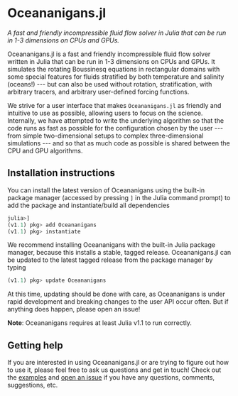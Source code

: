 # Oceananigans.jl
*A fast and friendly incompressible fluid flow solver in Julia that can be run in 1-3 dimensions on CPUs and GPUs.*

Oceananigans.jl is a fast and friendly incompressible fluid flow solver written in Julia that can be run in 1-3
dimensions on CPUs and GPUs. It simulates the rotating Boussinesq equations in rectangular domains with some 
special features for fluids stratified by both temperature and salinity (oceans!) --- but can also be used without
rotation, stratification, with arbitrary tracers, and arbitrary user-defined forcing functions.

We strive for a user interface that makes `Oceananigans.jl` as friendly and intuitive to use as possible, 
allowing users to focus on the science. Internally, we have attempted to write the underlying algorithm
so that the code runs as fast as possible for the configuration chosen by the user --- from simple
two-dimensional setups to complex three-dimensional simulations --- and so that as much code
as possible is shared between the CPU and GPU algorithms.

## Installation instructions
You can install the latest version of Oceananigans using the built-in package manager (accessed by pressing `]` in the
Julia command prompt) to add the package and instantiate/build all dependencies
```julia
julia>]
(v1.1) pkg> add Oceananigans
(v1.1) pkg> instantiate
```
We recommend installing Oceananigans with the built-in Julia package manager, because this installs a stable, tagged
release. Oceananigans.jl can be updated to the latest tagged release from the package manager by typing
```julia
(v1.1) pkg> update Oceananigans
```
At this time, updating should be done with care, as Oceananigans is under rapid development and breaking changes to the
user API occur often. But if anything does happen, please open an issue!

**Note**: Oceananigans requires at least Julia v1.1 to run correctly.

## Getting help
If you are interested in using Oceananigans.jl or are trying to figure out how to use it, please feel free to ask us
questions and get in touch! Check out the
[examples](https://github.com/climate-machine/Oceananigans.jl/tree/master/examples)
and
[open an issue](https://github.com/climate-machine/Oceananigans.jl/issues/new)
if you have any questions, comments, suggestions, etc.

